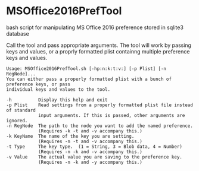 # MSOffice2016PrefTool
bash script for manipulating MS Office 2016 preference stored in sqlite3 database


Call the tool and pass appropriate arguments. The tool will work by passing keys and values, or a proprly formatted plist containng multiple preference keys and values.

    Usage: MSOffice2016PrefTool.sh [-hp:n:k:t:v:] [-p Plist] [-n RegNode]...
    You can either pass a properly formatted plist with a bunch of preference keys, or pass
    individual keys and values to the tool.

    -h          Display this help and exit
    -p Plist    Read settings from a properly formatted plist file instead of standard
                input arguments. If this is passed, other arguments are ignored.
    -n RegNode  The path to the node you want to add the named preference.
                (Requires -k -t and -v accompany this.)
    -k KeyName  The name of the key you are setting.
                (Requires -n -t and -v accompany this.)
    -t Type     The key type.  (1 = String, 3 = Blob data, 4 = Number)
                (Requires -n -k and -v accompany this.)
    -v Value    The actual value you are saving to the preference key.
                (Requires -n -k and -y accompany this.)
